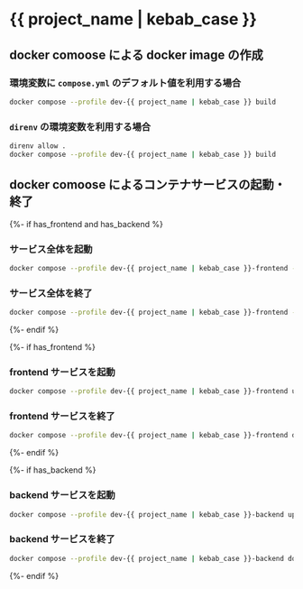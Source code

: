 # {{ project_name | kebab_case }}

## docker comoose による docker image の作成

### 環境変数に `compose.yml` のデフォルト値を利用する場合

```sh
docker compose --profile dev-{{ project_name | kebab_case }} build
```

### `direnv` の環境変数を利用する場合

```sh
direnv allow .
docker compose --profile dev-{{ project_name | kebab_case }} build
```

## docker comoose によるコンテナサービスの起動・終了

{%- if has_frontend and has_backend %}
### サービス全体を起動

```sh
docker compose --profile dev-{{ project_name | kebab_case }}-frontend --profile dev-{{ project_name | kebab_case }}-backend up -d
```

### サービス全体を終了

```sh
docker compose --profile dev-{{ project_name | kebab_case }}-frontend --profile dev-{{ project_name | kebab_case }}-end down -v
```
{%- endif %}

{%- if has_frontend %}
### frontend サービスを起動

```sh
docker compose --profile dev-{{ project_name | kebab_case }}-frontend up -d
```

### frontend サービスを終了

```sh
docker compose --profile dev-{{ project_name | kebab_case }}-frontend down -v
```
{%- endif %}

{%- if has_backend %}
### backend サービスを起動

```sh
docker compose --profile dev-{{ project_name | kebab_case }}-backend up -d
```

### backend サービスを終了

```sh
docker compose --profile dev-{{ project_name | kebab_case }}-backend down -v
```
{%- endif %}
